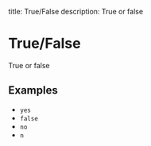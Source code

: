 title: True/False
description: True or false

# True/False

True or false

## Examples

- `yes`
- `false`
- `no`
- `n`
